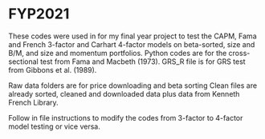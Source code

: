 # FYP2021
These codes were used in for my final year project to test the CAPM, Fama and French 3-factor and Carhart 4-factor models on beta-sorted, size and B/M, and size and momentum portfolios.
Python codes are for the cross-sectional test from Fama and Macbeth (1973).
GRS_R file is for GRS test from Gibbons et al. (1989).


Raw data folders are for price downloading and beta sorting
Clean files are already sorted, cleaned and downloaded data plus data from Kenneth French Library.

Follow in file instructions to modify the codes from 3-factor to 4-factor model testing or vice versa.
